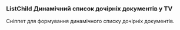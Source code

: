 
<meta http-equiv="Content-Type" content="text/html; charset=utf-8">
<h3>ListChild Динамічний список дочірніх документів у TV</h3>
Сніппет для формування динамічного списку дочірніх документів.
